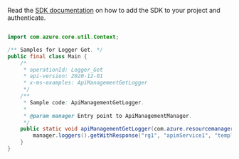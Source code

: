 Read the [SDK documentation](https://github.com/Azure/azure-sdk-for-java/blob/azure-resourcemanager-apimanagement_1.0.0-beta.2/sdk/apimanagement/azure-resourcemanager-apimanagement/README.md) on how to add the SDK to your project and authenticate.

```java

import com.azure.core.util.Context;

/** Samples for Logger Get. */
public final class Main {
    /*
     * operationId: Logger_Get
     * api-version: 2020-12-01
     * x-ms-examples: ApiManagementGetLogger
     */
    /**
     * Sample code: ApiManagementGetLogger.
     *
     * @param manager Entry point to ApiManagementManager.
     */
    public static void apiManagementGetLogger(com.azure.resourcemanager.apimanagement.ApiManagementManager manager) {
        manager.loggers().getWithResponse("rg1", "apimService1", "templateLogger", Context.NONE);
    }
}
```
